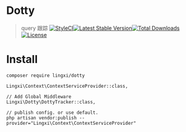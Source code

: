 # Dotty

> query 跟踪 [![StyleCI](https://styleci.io/repos/72206912/shield)](https://styleci.io/repos/72206912)[![Latest Stable Version](https://poser.pugx.org/lingxi/dotty/v/stable)](https://packagist.org/packages/lingxi/dotty)[![Total Downloads](https://poser.pugx.org/lingxi/dotty/downloads)](https://packagist.org/packages/lingxi/dotty)[![License](https://poser.pugx.org/lingxi/dotty/license)](https://packagist.org/packages/lingxi/dotty)

# Install

    composer require lingxi/dotty

    Lingxi\Context\ContextServiceProvider::class,

    // Add Global Middleware
    Lingxi\Dotty\DottyTracker::class,

    // publish config. or use default.
    php artisan vendor:publish --provider="Lingxi\Context\ContextServiceProvider"

